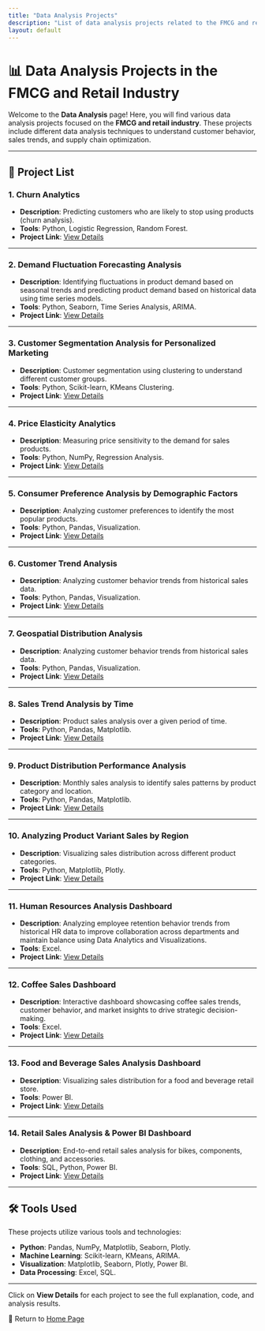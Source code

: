 ```yaml
---
title: "Data Analysis Projects"
description: "List of data analysis projects related to the FMCG and retail industry"
layout: default
---
```


# 📊 Data Analysis Projects in the FMCG and Retail Industry

Welcome to the **Data Analysis** page! Here, you will find various data analysis projects focused on the **FMCG and retail industry**. These projects include different data analysis techniques to understand customer behavior, sales trends, and supply chain optimization.

---

## 🚀 **Project List**

### 1. **Churn Analytics**
   - **Description**: Predicting customers who are likely to stop using products (churn analysis).
   - **Tools**: Python, Logistic Regression, Random Forest.
   - **Project Link**: [View Details](./churn-analytics.md)

---

### 2. **Demand Fluctuation Forecasting Analysis**
   - **Description**: Identifying fluctuations in product demand based on seasonal trends and predicting product demand based on historical data using time series models.
   - **Tools**: Python, Seaborn, Time Series Analysis, ARIMA.
   - **Project Link**: [View Details](./demand-forecasting.md)

---

### 3. **Customer Segmentation Analysis for Personalized Marketing**
   - **Description**: Customer segmentation using clustering to understand different customer groups.
   - **Tools**: Python, Scikit-learn, KMeans Clustering.
   - **Project Link**: [View Details](./customer-segmentation-analysis.md)

---

### 4. **Price Elasticity Analytics**
   - **Description**: Measuring price sensitivity to the demand for sales products.
   - **Tools**: Python, NumPy, Regression Analysis.
   - **Project Link**: [View Details](./price-elasticity-analytics.md)

---

### 5. **Consumer Preference Analysis by Demographic Factors**
   - **Description**: Analyzing customer preferences to identify the most popular products.
   - **Tools**: Python, Pandas, Visualization.
   - **Project Link**: [View Details](./customer-preference-analysis.md)

---

### 6. **Customer Trend Analysis**
   - **Description**: Analyzing customer behavior trends from historical sales data.
   - **Tools**: Python, Pandas, Visualization.
   - **Project Link**: [View Details](./customer-trend-analysis.md)

---

### 7. **Geospatial Distribution Analysis**
   - **Description**: Analyzing customer behavior trends from historical sales data.
   - **Tools**: Python, Pandas, Visualization.
   - **Project Link**: [View Details](./geospatial-distribution-analysis.md)

---

### 8. **Sales Trend Analysis by Time**
   - **Description**: Product sales analysis over a given period of time.
   - **Tools**: Python, Pandas, Matplotlib.
   - **Project Link**: [View Details](./sales-trend-analysis.md)

---

### 9. **Product Distribution Performance Analysis**
   - **Description**: Monthly sales analysis to identify sales patterns by product category and location.
   - **Tools**: Python, Pandas, Matplotlib.
   - **Project Link**: [View Details](./product-distribution-analysis.md)

---

### 10. **Analyzing Product Variant Sales by Region**
   - **Description**: Visualizing sales distribution across different product categories.
   - **Tools**: Python, Matplotlib, Plotly.
   - **Project Link**: [View Details](./sales-distribution-analysis.md)

---

### 11. **Human Resources Analysis Dashboard**
   - **Description**: Analyzing employee retention behavior trends from historical HR data to improve collaboration across departments and maintain balance using Data Analytics and Visualizations.
   - **Tools**: Excel.
   - **Project Link**: [View Details](./hr-analytics-dashboard.md)

---

### 12. **Coffee Sales Dashboard**
   - **Description**: Interactive dashboard showcasing coffee sales trends, customer behavior, and market insights to drive strategic decision-making.
   - **Tools**: Excel.
   - **Project Link**: [View Details](./coffee_sales_dashboard.md)

---

### 13. **Food and Beverage Sales Analysis Dashboard**
   - **Description**: Visualizing sales distribution for a food and beverage retail store.
   - **Tools**: Power BI.
   - **Project Link**: [View Details](./f&b_analysis_dashboard.md)

---

### 14. **Retail Sales Analysis & Power BI Dashboard**
   - **Description**: End-to-end retail sales analysis for bikes, components, clothing, and accessories.
   - **Tools**: SQL, Python, Power BI.
   - **Project Link**: [View Details](./retail-analysis-dashboard.md)

---


## 🛠 **Tools Used**
These projects utilize various tools and technologies:
- **Python**: Pandas, NumPy, Matplotlib, Seaborn, Plotly.
- **Machine Learning**: Scikit-learn, KMeans, ARIMA.
- **Visualization**: Matplotlib, Seaborn, Plotly, Power BI.
- **Data Processing**: Excel, SQL.

---

Click on **View Details** for each project to see the full explanation, code, and analysis results.

🔗 Return to [Home Page](../index.html)
